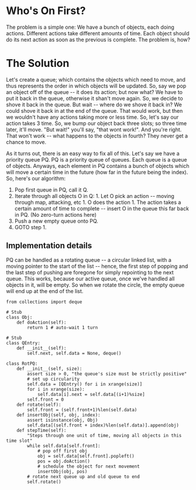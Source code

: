 # Who's On First? #

The problem is a simple one: We have a bunch of objects, each doing actions. Different actions take different amounts of time. Each object should do its next action as soon as the previous is complete. The problem is, how?

# The Solution #

Let's create a queue; which contains the objects which need to move, and thus represents the order in which objects will be updated. So, say we pop an object off of the queue -- it does its action; but now what? We have to put it back in the queue, otherwise it shan't move again. So, we decide to shove it back in the queue. But wait -- where do we shove it back in? We could shove it back in at the end of the queue. That would work, but then we wouldn't have any actions taking more or less time. So, let's say our action takes 3 time. So, we bump our object back three slots; so three time later, it'll move. "But wait!" you'll say, "that wont work!". And you're right. That won't work -- what happens to the objects in fourth? They never get a chance to move.

As it turns out, there is an easy way to fix all of this. Let's say we have a priority queue PQ. PQ is a priority queue of queues. Each queue is a queue of objects. Anyways, each element in PQ contains a bunch of objects which will move a certain time in the future (how far in the future being the index). So, here's our algorithm:
  1. Pop first queue in PQ, call it Q.
  1. Iterate through all objects O in Q:
    1. Let O pick an action -- moving through map, attacking, etc
    1. O does the action
    1. The action takes a certain amount of time to complete -- insert O in the queue this far back in PQ. (No zero-turn actions here)
  1. Push a new empty queue onto PQ.
  1. GOTO step 1.

## Implementation details ##
PQ can be handled as a rotating queue -- a circular linked list,  with a moving pointer to the start of the list -- hence, the first step of popping and the last step of pushing are foregone for simply repointing to the next queue. This works, because our active queue, once we've handled all objects in it, will be empty. So when we rotate the circle, the empty queue will end up at the end of the list.

```
from collections import deque

# Stub
class Obj:
    def doAction(self):
        return 1 # auto-wait 1 turn

# Stub
class QEntry:
    def __init__(self):
        self.next, self.data = None, deque()

class RotPQ:
    def __init__(self, size):
        assert size > 0, "the queue's size must be strictly positive"
        # set up circularity
        self.data = [QEntry() for i in xrange(size)]
        for i in xrange(size):
            self.data[i].next = self.data[(i+1)%size]
        self.front = 0
    def rotate(self):
        self.front = (self.front+1)%len(self.data)
    def insertObj(self, obj, index):
        assert isinstance(obj, Obj)
        self.data[(self.front + index)%len(self.data)].append(obj)
    def stepTime(self):
        "Steps through one unit of time, moving all objects in this time slot"
        while self.data[self.front]:
            # pop off first obj
            obj = self.data[self.front].popleft()
            pos = obj.doAction()
            # schedule the object for next movement
            insertObj(obj, pos)
        # rotate next queue up and old queue to end
        self.rotate()
```






